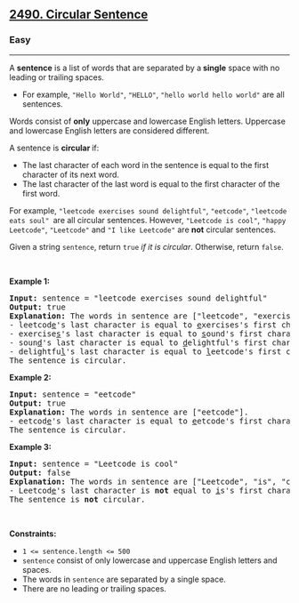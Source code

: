 <h2><a href="https://leetcode.com/problems/circular-sentence/?envType=daily-question&envId=2024-11-02">2490. Circular Sentence</a></h2><h3>Easy</h3><hr><p>A <strong>sentence</strong> is a list of words that are separated by a<strong> single</strong> space with no leading or trailing spaces.</p>

<ul>
	<li>For example, <code>&quot;Hello World&quot;</code>, <code>&quot;HELLO&quot;</code>, <code>&quot;hello world hello world&quot;</code> are all sentences.</li>
</ul>

<p>Words consist of <strong>only</strong> uppercase and lowercase English letters. Uppercase and lowercase English letters are considered different.</p>

<p>A sentence is <strong>circular </strong>if:</p>

<ul>
	<li>The last character of each word in the sentence is equal to the first character of its next word.</li>
	<li>The last character of the last word is equal to the first character of the first word.</li>
</ul>

<p>For example, <code>&quot;leetcode exercises sound delightful&quot;</code>, <code>&quot;eetcode&quot;</code>, <code>&quot;leetcode eats soul&quot; </code>are all circular sentences. However, <code>&quot;Leetcode is cool&quot;</code>, <code>&quot;happy Leetcode&quot;</code>, <code>&quot;Leetcode&quot;</code> and <code>&quot;I like Leetcode&quot;</code> are <strong>not</strong> circular sentences.</p>

<p>Given a string <code>sentence</code>, return <code>true</code><em> if it is circular</em>. Otherwise, return <code>false</code>.</p>

<p>&nbsp;</p>
<p><strong class="example">Example 1:</strong></p>

<pre>
<strong>Input:</strong> sentence = &quot;leetcode exercises sound delightful&quot;
<strong>Output:</strong> true
<strong>Explanation:</strong> The words in sentence are [&quot;leetcode&quot;, &quot;exercises&quot;, &quot;sound&quot;, &quot;delightful&quot;].
- leetcod<u>e</u>&#39;s&nbsp;last character is equal to <u>e</u>xercises&#39;s first character.
- exercise<u>s</u>&#39;s&nbsp;last character is equal to <u>s</u>ound&#39;s first character.
- soun<u>d</u>&#39;s&nbsp;last character is equal to <u>d</u>elightful&#39;s first character.
- delightfu<u>l</u>&#39;s&nbsp;last character is equal to <u>l</u>eetcode&#39;s first character.
The sentence is circular.</pre>

<p><strong class="example">Example 2:</strong></p>

<pre>
<strong>Input:</strong> sentence = &quot;eetcode&quot;
<strong>Output:</strong> true
<strong>Explanation:</strong> The words in sentence are [&quot;eetcode&quot;].
- eetcod<u>e</u>&#39;s&nbsp;last character is equal to <u>e</u>etcode&#39;s first character.
The sentence is circular.</pre>

<p><strong class="example">Example 3:</strong></p>

<pre>
<strong>Input:</strong> sentence = &quot;Leetcode is cool&quot;
<strong>Output:</strong> false
<strong>Explanation:</strong> The words in sentence are [&quot;Leetcode&quot;, &quot;is&quot;, &quot;cool&quot;].
- Leetcod<u>e</u>&#39;s&nbsp;last character is <strong>not</strong> equal to <u>i</u>s&#39;s first character.
The sentence is <strong>not</strong> circular.</pre>

<p>&nbsp;</p>
<p><strong>Constraints:</strong></p>

<ul>
	<li><code>1 &lt;= sentence.length &lt;= 500</code></li>
	<li><code>sentence</code> consist of only lowercase and uppercase English letters and spaces.</li>
	<li>The words in <code>sentence</code> are separated by a single space.</li>
	<li>There are no leading or trailing spaces.</li>
</ul>

